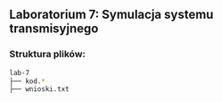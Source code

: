 ## Laboratorium 7: Symulacja systemu transmisyjnego
### Struktura plików:

```bash
lab-7
├── kod.*
├── wnioski.txt
```
